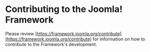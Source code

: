 # Contributing to the Joomla! Framework

Please review [https://framework.joomla.org/contribute](https://framework.joomla.org/contribute) for information on how to contribute to the Framework's development.
